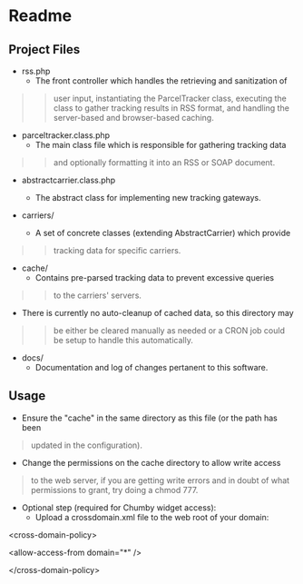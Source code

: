 # Readme #

## Project Files ##

- rss.php
  * The front controller which handles the retrieving and sanitization of
> > user input, instantiating the ParcelTracker class, executing the class
> > to gather tracking results in RSS format, and handling the server-based
> > and browser-based caching.

- parceltracker.class.php
  * The main class file which is responsible for gathering tracking data
> > and optionally formatting it into an RSS or SOAP document.

- abstractcarrier.class.php
  * The abstract class for implementing new tracking gateways.

- carriers/
  * A set of concrete classes (extending AbstractCarrier) which provide
> > tracking data for specific carriers.

- cache/
  * Contains pre-parsed tracking data to prevent excessive queries
> > to the carriers' servers.
  * There is currently no auto-cleanup of cached data, so this directory may
> > be either be cleared manually as needed or a CRON job could be setup to
> > handle this automatically.

- docs/
  * Documentation and log of changes pertanent to this software.

## Usage ##

- Ensure the "cache" in the same directory as this file (or the path has been

> updated in the configuration).

- Change the permissions on the cache directory to allow write access
> to the web server, if you are getting write errors and in doubt of what
> permissions to grant, try doing a chmod 777.

- Optional step (required for Chumby widget access):
  * Upload a crossdomain.xml file to the web root of your domain:

> 

&lt;cross-domain-policy&gt;


> > 

&lt;allow-access-from domain="\*" /&gt;



> 

&lt;/cross-domain-policy&gt;

